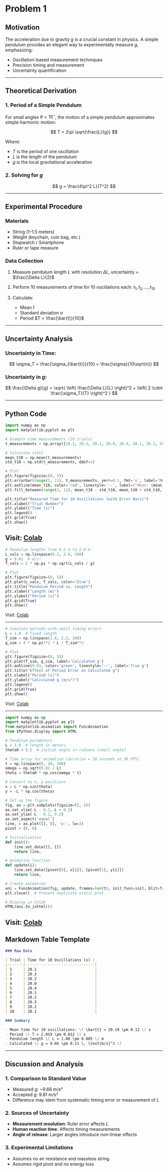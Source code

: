 # Problem 1
## Motivation

The acceleration due to gravity $g$ is a crucial constant in physics. A simple pendulum provides an elegant way to experimentally measure $g$, emphasizing:

* Oscillation-based measurement techniques
* Precision timing and measurement
* Uncertainty quantification

---

## Theoretical Derivation

### 1. Period of a Simple Pendulum

For small angles $\theta < 15^\circ$, the motion of a simple pendulum approximates simple harmonic motion:

$$
T = 2\pi \sqrt{\frac{L}{g}}
$$

Where:

* $T$ is the period of one oscillation
* $L$ is the length of the pendulum
* $g$ is the local gravitational acceleration

### 2. Solving for $g$

$$
g = \frac{4\pi^2 L}{T^2}
$$

---

## Experimental Procedure

### Materials

* String (1–1.5 meters)
* Weight (keychain, coin bag, etc.)
* Stopwatch / Smartphone
* Ruler or tape measure

### Data Collection

1. Measure pendulum length $L$ with resolution $\Delta L$, uncertainty = $\frac{\Delta L}{2}$
2. Perform 10 measurements of time for 10 oscillations each: $t_1, t_2, ..., t_{10}$
3. Calculate:

   * Mean $\bar{t}$
   * Standard deviation $\sigma$
   * Period $T = \frac{\bar{t}}{10}$

---

## Uncertainty Analysis

### Uncertainty in Time:

$$
\sigma_T = \frac{\sigma_{\bar{t}}}{10} = \frac{\sigma}{10\sqrt{n}}
$$

### Uncertainty in $g$:

$$
\frac{\Delta g}{g} = \sqrt{ \left( \frac{\Delta L}{L} \right)^2 + \left( 2 \cdot \frac{\sigma_T}{T} \right)^2 }
$$

---

## Python Code 
```python
import numpy as np
import matplotlib.pyplot as plt

# Example time measurements (10 trials)
t_measurements = np.array([20.1, 20.3, 20.2, 20.0, 20.4, 20.1, 20.2, 20.3, 20.2, 20.1])

# Calculate stats
mean_t10 = np.mean(t_measurements)
std_t10 = np.std(t_measurements, ddof=1)

# Plot
plt.figure(figsize=(8, 5))
plt.errorbar(range(1, 11), t_measurements, yerr=0.1, fmt='o', label='Measured Times')
plt.axhline(mean_t10, color='red', linestyle='--', label=f'Mean: {mean_t10:.2f}s')
plt.fill_between(range(1, 11), mean_t10 - std_t10, mean_t10 + std_t10, color='red', alpha=0.2, label='±1 SD')

plt.title("Measured Time for 10 Oscillations (with Error Bars)")
plt.xlabel("Trial Number")
plt.ylabel("Time (s)")
plt.legend()
plt.grid(True)
plt.show()
```
Visit: [Colab](https://colab.research.google.com/drive/1OTRbTTaFb3A38Wvb5JEP1-nqszRAT3YV#scrollTo=UGd9jv-Xk9O_)
---
```python
# Pendulum lengths from 0.2 m to 2.0 m
L_vals = np.linspace(0.2, 2.0, 100)
g = 9.81  # m/s²
T_vals = 2 * np.pi * np.sqrt(L_vals / g)

# Plot
plt.figure(figsize=(8, 5))
plt.plot(L_vals, T_vals, color='blue')
plt.title("Pendulum Period vs. Length")
plt.xlabel("Length (m)")
plt.ylabel("Period (s)")
plt.grid(True)
plt.show()
```
Visit: [Colab](https://colab.research.google.com/drive/1OTRbTTaFb3A38Wvb5JEP1-nqszRAT3YV#scrollTo=UGd9jv-Xk9O_)

---
```python
# Simulate periods with small timing errors
L = 1.0  # fixed length
T_sim = np.linspace(1.8, 2.2, 100)
g_sim = 4 * np.pi**2 * L / T_sim**2

# Plot
plt.figure(figsize=(8, 5))
plt.plot(T_sim, g_sim, label='Calculated g')
plt.axhline(9.81, color='green', linestyle='--', label='True g')
plt.title("Effect of Period Error on Calculated g")
plt.xlabel("Period (s)")
plt.ylabel("Calculated g (m/s²)")
plt.legend()
plt.grid(True)
plt.show()
```
Visit: [Colab](https://colab.research.google.com/drive/1OTRbTTaFb3A38Wvb5JEP1-nqszRAT3YV#scrollTo=UGd9jv-Xk9O_)

---

```python
import numpy as np
import matplotlib.pyplot as plt
from matplotlib.animation import FuncAnimation
from IPython.display import HTML

# Pendulum parameters
L = 1.0  # length in meters
theta0 = 0.2  # initial angle in radians (small angle)

# Time array for animation (duration = 10 seconds at 30 FPS)
t = np.linspace(0, 10, 300)
omega = np.sqrt(9.81 / L)
theta = theta0 * np.cos(omega * t)

# Convert to x, y positions
x = L * np.sin(theta)
y = -L * np.cos(theta)

# Set up the figure
fig, ax = plt.subplots(figsize=(5, 5))
ax.set_xlim(-L - 0.2, L + 0.2)
ax.set_ylim(-L - 0.2, 0.2)
ax.set_aspect('equal')
line, = ax.plot([], [], 'o-', lw=3)
pivot = [0, 0]

# Initialization
def init():
    line.set_data([], [])
    return line,

# Animation function
def update(i):
    line.set_data([pivot[0], x[i]], [pivot[1], y[i]])
    return line,

# Create animation
ani = FuncAnimation(fig, update, frames=len(t), init_func=init, blit=True)
plt.close()  # Prevent duplicate static plot

# Display in Colab
HTML(ani.to_jshtml())
```
Visit: [Colab](https://colab.research.google.com/drive/1OTRbTTaFb3A38Wvb5JEP1-nqszRAT3YV#scrollTo=UGd9jv-Xk9O_)
---

## Markdown Table Template

```markdown
### Raw Data

| Trial | Time for 10 Oscillations (s) |
|-------|-------------------------------|
| 1     | 20.1                          |
| 2     | 20.3                          |
| 3     | 20.2                          |
| 4     | 20.0                          |
| 5     | 20.4                          |
| 6     | 20.1                          |
| 7     | 20.2                          |
| 8     | 20.3                          |
| 9     | 20.2                          |
| 10    | 20.1                          |

### Summary

- Mean time for 10 oscillations: \( \bar{t} = 20.19 \pm 0.12 \) s
- Period \( T = 2.019 \pm 0.012 \) s
- Pendulum length \( L = 1.00 \pm 0.005 \) m
- Calculated \( g = 9.66 \pm 0.11 \, \text{m/s}^2 \)
```

---

## Discussion and Analysis

### 1. Comparison to Standard Value

* Measured $g$: \~9.66 m/s²
* Accepted $g$: 9.81 m/s²
* Difference may stem from systematic timing error or measurement of $L$

### 2. Sources of Uncertainty

* **Measurement resolution**: Ruler error affects $L$
* **Human reaction time**: Affects timing measurements
* **Angle of release**: Larger angles introduce non-linear effects

### 3. Experimental Limitations

* Assumes no air resistance and massless string
* Assumes rigid pivot and no energy loss
